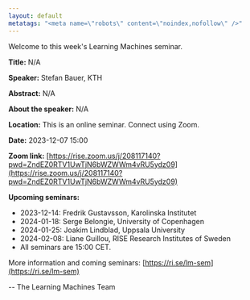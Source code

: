 ```yaml
---
layout: default
metatags: "<meta name=\"robots\" content=\"noindex,nofollow\" />"
---
```

Welcome to this week's Learning Machines seminar.

**Title:** N/A

**Speaker:** Stefan Bauer, KTH

**Abstract:** N/A

**About the speaker:** N/A

**Location:** This is an online seminar. Connect using Zoom.

**Date:** 2023-12-07 15:00

**Zoom link:** [https://rise.zoom.us/j/208117140?pwd=ZndEZ0RTV1UwTjN6bWZWWm4vRU5ydz09](https://rise.zoom.us/j/208117140?pwd=ZndEZ0RTV1UwTjN6bWZWWm4vRU5ydz09)

**Upcoming seminars:**

* 2023-12-14: Fredrik Gustavsson, Karolinska Institutet
* 2024-01-18: Serge Belongie, University of Copenhagen
* 2024-01-25: Joakim Lindblad, Uppsala University
* 2024-02-08: Liane Guillou, RISE Research Institutes of Sweden
* All seminars are 15:00 CET.

More information and coming seminars: [https://ri.se/lm-sem](https://ri.se/lm-sem)

-- The Learning Machines Team


